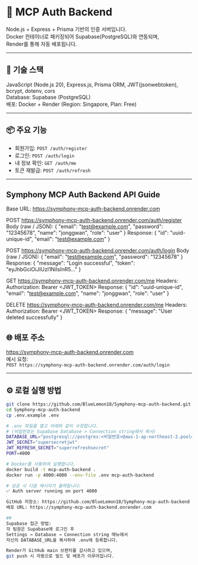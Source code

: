 # 🧠 MCP Auth Backend

Node.js + Express + Prisma 기반의 인증 서버입니다.  
Docker 컨테이너로 패키징되어 Supabase(PostgreSQL)와 연동되며,  
Render를 통해 자동 배포됩니다.

---

## 🚀 기술 스택
JavaScript (Node.js 20), Express.js, Prisma ORM, JWT(jsonwebtoken), bcrypt, dotenv, cors  
Database: Supabase (PostgreSQL)  
배포: Docker + Render (Region: Singapore, Plan: Free)

---

## 📦 주요 기능
- 회원가입: `POST /auth/register`
- 로그인: `POST /auth/login`
- 내 정보 확인: `GET /auth/me`
- 토큰 재발급: `POST /auth/refresh`

---

## Symphony MCP Auth Backend API Guide

Base URL: https://symphony-mcp-auth-backend.onrender.com

<!-- 회원가입 -->
POST https://symphony-mcp-auth-backend.onrender.com/auth/register
Body (raw / JSON):
{
  "email": "test@example.com",
  "password": "12345678",
  "name": "jonggwan",
  "role": "user"
}
Response:
{
  "id": "uuid-unique-id",
  "email": "test@example.com"
}

<!-- 로그인 -->
POST https://symphony-mcp-auth-backend.onrender.com/auth/login
Body (raw / JSON):
{
  "email": "test@example.com",
  "password": "12345678"
}
Response:
{
  "message": "Login successful",
  "token": "eyJhbGciOiJIUzI1NiIsInR5..."
}

<!-- 정보 조회 -->
GET https://symphony-mcp-auth-backend.onrender.com/me
Headers:
Authorization: Bearer <JWT_TOKEN>
Response:
{
  "id": "uuid-unique-id",
  "email": "test@example.com",
  "name": "jonggwan",
  "role": "user"
}

<!-- 계정 삭제 -->
DELETE https://symphony-mcp-auth-backend.onrender.com/me
Headers:
Authorization: Bearer <JWT_TOKEN>
Response:
{
  "message": "User deleted successfully"
}

## 🌐 배포 주소
https://symphony-mcp-auth-backend.onrender.com  
예시 요청:  
`POST https://symphony-mcp-auth-backend.onrender.com/auth/login`

---

## ⚙️ 로컬 실행 방법

```bash
git clone https://github.com/BlueLemon18/Symphony-mcp-auth-backend.git
cd Symphony-mcp-auth-backend
cp .env.example .env

# .env 파일을 열고 아래와 같이 수정합니다.
# (비밀번호는 Supabase Database > Connection string에서 복사)
DATABASE_URL="postgresql://postgres:<비밀번호>@aws-1-ap-northeast-2.pooler.supabase.com:6543/postgres?pgbouncer=true&sslmode=require"
JWT_SECRET="supersecretjwt"
JWT_REFRESH_SECRET="superrefreshsecret"
PORT=4000

# Docker를 사용하여 실행합니다.
docker build -t mcp-auth-backend .
docker run -p 4000:4000 --env-file .env mcp-auth-backend

# 성공 시 다음 메시지가 출력됩니다:
✅ Auth server running on port 4000

GitHub 저장소: https://github.com/BlueLemon18/Symphony-mcp-auth-backend
배포 URL: https://symphony-mcp-auth-backend.onrender.com

##
Supabase 접근 방법:
각 팀원은 Supabase에 로그인 후
Settings → Database → Connection string 메뉴에서
자신의 DATABASE_URL을 복사하여 .env에 등록합니다.

Render가 GitHub main 브랜치를 감시하고 있으며,
git push 시 자동으로 빌드 및 배포가 이루어집니다.